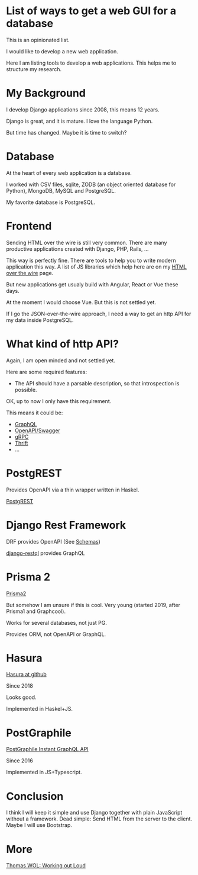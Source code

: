 # List of ways to get a web GUI for a database

This is an opinionated list. 

I would like to develop a new web application.

Here I am listing tools to develop a web applications. This helps me to structure my research.

# My Background

I develop Django applications since 2008, this means 12 years.

Django is great, and it is mature. I love the language Python.

But time has changed. Maybe it is time to switch?

# Database

At the heart of every web application is a database.

I worked with CSV files, sqlite, ZODB (an object oriented database for Python), MongoDB, MySQL and PostgreSQL.

My favorite database is PostgreSQL.


# Frontend

Sending HTML over the wire is still very common. There are many productive applications created with
Django, PHP, Rails, ...

This way is perfectly fine. There are tools to help you to write modern application this way. A list
of JS libraries which help here are on my [HTML over the wire](https://github.com/guettli/html-over-the-wire) page.

But new applications get usualy build with Angular, React or Vue these days.

At the moment I would choose Vue. But this is not settled yet.

If I go the JSON-over-the-wire approach, I need a way to get an http API for my data inside PostgreSQL.

# What kind of http API?

Again, I am open minded and not settled yet.

Here are some required features:

* The API should have a parsable description, so that introspection is possible.

OK, up to now I only have this requirement.

This means it could be:

* [GraphQL](https://en.wikipedia.org/wiki/GraphQL)
* [OpenAPI/Swagger](https://en.wikipedia.org/wiki/OpenAPI_Specification)
* [gRPC](https://en.wikipedia.org/wiki/GRPC)
* [Thrift](https://en.wikipedia.org/wiki/Apache_Thrift)
* ...

# PostgREST

Provides OpenAPI via a thin wrapper written in Haskel.

[PostgREST](http://postgrest.org/)

# Django Rest Framework

DRF provides OpenAPI (See [Schemas](https://www.django-rest-framework.org/api-guide/schemas/))

[django-restql](https://github.com/yezyilomo/django-restql) provides GraphQL




# Prisma 2

[Prisma2](https://www.prisma.io/) 

But somehow I am unsure if this is cool. Very young (started 2019, after Prisma1 and Graphcool).

Works for several databases, not just PG. 

Provides ORM, not OpenAPI or GraphQL.



# Hasura

[Hasura at github](https://github.com/hasura/graphql-engine/)

Since 2018

Looks good.

Implemented in Haskel+JS.

# PostGraphile 

[PostGraphile Instant GraphQL API](https://www.graphile.org/postgraphile/)

Since 2016

Implemented in JS+Typescript.


# Conclusion

I think I will keep it simple and use Django together with plain JavaScript without a framework. Dead simple: Send HTML from the server to the client. Maybe I will use Bootstrap.


# More

[Thomas WOL: Working out Loud](https://github.com/guettli/wol)
